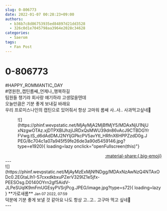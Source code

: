 ```yaml
---
slug: 0-806773
date: 2022-01-07 00:28:23+09:00
authors:
  - b36b7c8d86753935ed84897d21dd3528
  - 326c0d1e7045798aa3964e2028c34628
categories:
  - Saerom
tags:
  - Fan Post
---
```


# 0-806773

<div class="post-container" markdown="1">
<div class="content-container md-sidebar__scrollwrap" markdown="1">

\#HAPPY_ROMMANTIC_DAY<br>\#영원한_캡틴롬쌔_언제나_행복하길<br>팀원들 챙기랴 회사랑 얘기하랴 고생많을텐데 <br>오늘만큼은 기분 좋게 보내길 바래요<br>우리 프로미스나인의 캡틴으로 있어줘서 항상 고마워 롬쌔 사..사.. 사과먹고싶네🍎
<figure markdown="1">
![](https://phinf.wevpstatic.net/MjAyMjA2MjBfMjY5/MDAxNjU1NjUxNzgwOTAz.xjDTPXBIJhzjIJRDxQsMWU39dn86vAcJ9CTBDGYrFVwg.tS_d6dAdDMJ2NYIjGPkcPV5avYtl_HRfnX6HPPZzdD0g.JPEG/8c704c1a07a945f59fe26de3a90d5459146.jpg?type=e1920){ loading=lazy onclick="openFullscreen(this)"}
</figure>


</div>
</div>

<div style="text-align: right;" markdown="1">
<a href="https://weverse.io/fromis9/fanpost/0-806773" style="text-align: right;">:material-share:{.big-emoji}</a>
</div>
---

<div class="comments-container md-sidebar__scrollwrap" markdown="1">
<div class="comment" markdown="1">
<div class='id-container' markdown="1">
![](https://phinf.wevpstatic.net/MjAyMzExMjNfNDgg/MDAxNzAwNzQ4NTAxODc0.2EGtaLlh1-57cxxdkbxuPZerV329IZ1e5jfx-PEESOsg.D0140OYrn2gf5AidV-JLPeSUqIK9mFmUGEsyPVSrjPcg.JPEG/image.jpg?type=s72){ loading=lazy }
**<span class="artist">가로새롬</span>** <small>Jan 07 2022, 07:59</small><br>
</div>
<div class='comment-body' markdown="1">
덕분에 기분 좋게 보낼 것 같아요 나도 항상 고..고.. 고구마 먹고 싶네🍠
</div>
</div>
</div>
---

